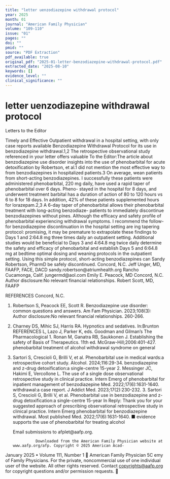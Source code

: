 ```yaml
---
title: "letter uenzodiazepine withdrawal protocol"
year: 2025
month: 01
journal: "American Family Physician"
volume: "109-110"
issue: "01"
pages: ""
doi: ""
pmid: ""
source: "PDF Extraction"
pdf_available: true
original_pdf: "2025-01-letter-benzodiazepine-withdrawal-protocol.pdf"
extracted_date: "2025-08-10"
keywords: []
evidence_level: ""
clinical_significance: ""
---
```


# letter uenzodiazepine withdrawal protocol

Letters to the Editor

Timely and Effective Outpatient                                            withdrawal in a hospital setting, with only case reports available
Benzodiazepine Withdrawal Protocol                                         for its use in benzodiazepine withdrawal.1,2 The retrospective
                                                                           observational study referenced in your letter offers valuable
To the Editor:​The article about benzodiazepine use disorder               insights into the use of phenobarbital for acute detoxification
by Robertson, et al.1 did not mention the most effective way to            from benzodiazepines in hospitalized patients.3 On average,
wean patients from short-acting benzodiazepines. I successfully            these patients were administered phenobarbital, 220 mg daily,
have used a rapid taper of phenobarbital over 6 days. Pheno-               stayed in the hospital for 8 days, and underwent treatment
barbital has a duration of action of 80 to 120 hours vs 6 to 8             for 18 days. In addition, 42% of these patients supplemented
hours for lorazepam.2,3 A 6-day taper of phenobarbital allows              their phenobarbital treatment with long-acting benzodiaze-
patients to immediately discontinue benzodiazepines without                pines. Although the efficacy and safety profile of phenobarbital
experiencing withdrawal symptoms. I recommend the follow-                  for benzodiazepine discontinuation in the hospital setting are
ing tapering protocol:​                                                    promising, it may be premature to extrapolate these findings to
  Days 1 and 2:​64.8 mg three times daily                                  an outpatient setting. Additional studies would be beneficial to
  Days 3 and 4:​64.8 mg twice daily                                        determine the safety and efficacy of phenobarbital and establish
  Days 5 and 6:​64.8 mg at bedtime                                         optimal dosing and weaning protocols in the outpatient setting.
  Using this simple protocol, short-acting benzodiazepines can
                                                                           Sandy Robertson, PharmD
be safely discontinued.
                                                                           Concord, N.C.
Jeff Unger, MD, FAAFP, FACE, DACD                                          sandy.robertson@​atriumhealth.org
Rancho Cucamonga, Calif.
jungermd@​aol.com                                                          Emily E. Peacock, MD
                                                                           Concord, N.C.
Author disclosure:​No relevant financial relationships.
                                                                           Robert Scott, MD, FAAFP

REFERENCES                                                                 Concord, N.C.
1. Robertson S, Peacock EE, Scott R. Benzodiazepine use disorder:​
   common questions and answers. Am Fam Physician. 2023;​108(3):​          Author disclosure:​No relevant financial relationships.
   260-266.
2. Charney DS, Mihic SJ, Harris RA. Hypnotics and sedatives. In:​Brunton   REFERENCES
   L, Lazo J, Parker K, eds. Goodman and Gilman’s The Pharmacological      1. Ronan M, Ganatra RB, Saukkonen J. Establishing the safety of
   Basis of Therapeutics. 11th ed. McGraw-Hill;​2006:​401-427.                phenobarbital treatment of alcohol withdrawal syndrome on general
3. Sartori S, Crescioli G, Brilli V, et al. Phenobarbital use in              medical wards:​a retrospective cohort study. Alcohol. 2024;​116:​29-34.
   benzodiazepine and z-drug detoxification:​a single-centre 15-year       2. Messinger JC, Hakimi E, Vercollone L. The use of a single dose
   observational retrospective study in clinical practice. Intern Emerg       of phenobarbital for inpatient management of benzodiazepine
   Med. 2022;​17(6):​1631-1640.                                               withdrawal:​a case report. J Addict Med. 2023;​17(2):​230-232.
                                                                           3. Sartori S, Crescioli G, Brilli V, et al. Phenobarbital use in
                                                                              benzodiazepine and z-drug detoxification:​a single-centre 15-year
In Reply:​ Thank you for your suggested approach of prescribing               observational retrospective study in clinical practice. Intern Emerg
phenobarbital for benzodiazepine withdrawal. Most published                   Med. 2022;​17(6):​1631-1640. ■
evidence supports the use of phenobarbital for treating alcohol




   Email submissions to afplet@​aafp.org.



                 Downloaded from the American Family Physician website at www.aafp.org/afp. Copyright © 2025 American Acad-
January 2025 • Volume 111, Number 1                                                                                  American Family Physician 5C
                 emy of Family Physicians. For the private, noncommercial use of one individual user of the website. All other rights
                           reserved. Contact copyrights@aafp.org for copyright questions and/or permission requests.
